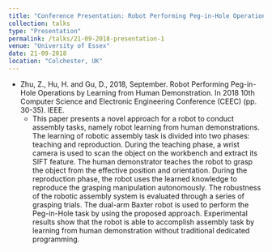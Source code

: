 ```yaml
---
title: "Conference Presentation: Robot Performing Peg-in-Hole Operations by Learning from Human Demonstration"
collection: talks
type: "Presentation"
permalink: /talks/21-09-2018-presentation-1
venue: "University of Essex"
date: 21-09-2018
location: "Colchester, UK"
---
```

* Zhu, Z., Hu, H. and Gu, D., 2018, September. Robot Performing Peg-in-Hole Operations by Learning from Human Demonstration. In 2018 10th Computer Science
and Electronic Engineering Conference (CEEC) (pp. 30-35). IEEE.
  * This paper presents a novel approach for a robot to conduct assembly tasks, namely robot learning from human demonstrations. The learning of robotic assembly task is divided into two phases: teaching and reproduction. During the teaching phase, a wrist camera is used to scan the object on the workbench and extract its SIFT feature. The human demonstrator teaches the robot to grasp the object from the effective position and orientation. During the reproduction phase, the robot uses the learned knowledge to reproduce the grasping manipulation autonomously. The robustness of the robotic assembly system is evaluated through a series of grasping trials. The dual-arm Baxter robot is used to perform the Peg-in-Hole task by using the proposed approach. Experimental results show that the robot is able to accomplish assembly task by learning from human demonstration without traditional dedicated programming.

